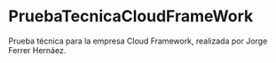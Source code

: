# PruebaTecnicaCloudFrameWork
Prueba técnica para la empresa Cloud Framework, realizada por Jorge Ferrer Hernáez.
